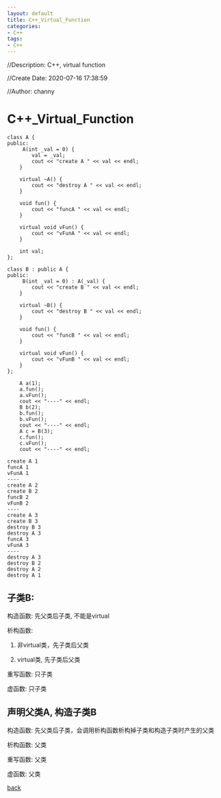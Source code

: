 ```yaml
---
layout: default
title: C++_Virtual_Function
categories:
- C++
tags:
- C++
---
```

//Description: C++, virtual function

//Create Date: 2020-07-16 17:38:59

//Author: channy

# C++_Virtual_Function

```
class A {
public:
     A(int _val = 0) {
        val = _val;
        cout << "create A " << val << endl;
    }

    virtual ~A() {
        cout << "destroy A " << val << endl;
    }

    void fun() {
        cout << "funcA " << val << endl;
    }

    virtual void vFun() {
        cout << "vFunA " << val << endl;
    }

    int val;
};

class B : public A {
public:
     B(int _val = 0) : A(_val) {
        cout << "create B " << val << endl;
    }

    virtual ~B() {
        cout << "destroy B " << val << endl;
    }

    void fun() {
        cout << "funcB " << val << endl;
    }

    virtual void vFun() {
        cout << "vFunB " << val << endl;
    }
};

    A a(1);
    a.fun();
    a.vFun();
    cout << "----" << endl;
    B b(2);
    b.fun();
    b.vFun();
    cout << "----" << endl;
    A c = B(3);
    c.fun();
    c.vFun();
    cout << "----" << endl;
```

```
create A 1
funcA 1
vFunA 1
----
create A 2
create B 2
funcB 2
vFunB 2
----
create A 3
create B 3
destroy B 3
destroy A 3
funcA 3
vFunA 3
----
destroy A 3
destroy B 2
destroy A 2
destroy A 1
```

## 子类B:

构造函数: 先父类后子类, 不能是virtual

析构函数:

1. 非virtual类，先子类后父类

2. virtual类, 先子类后父类

重写函数: 只子类

虚函数: 只子类

## 声明父类A, 构造子类B

构造函数: 先父类后子类，会调用析构函数析构掉子类和构造子类时产生的父类

析构函数: 父类

重写函数: 父类

虚函数: 父类

[back](/)

